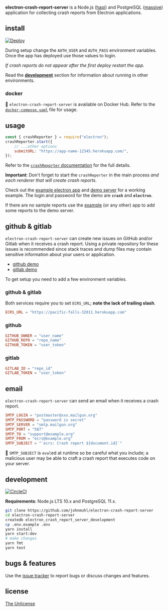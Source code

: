 **electron-crash-report-server** is a Node.js ([hapi]) and PostgreSQL
([massive]) application for collecting crash reports from Electron applications.

## install

[![Deploy][deploy-img]][deploy-url]

During setup change the `AUTH_USER` and `AUTH_PASS` environment variables. Once
the app has deployed use those values to login.

_If crash reports do not appear after the first deploy restart the app._

Read the [**development**](#development) section for information about running
in other environments.

### docker

🐳 `electron-crash-report-server` is available on Docker Hub. Refer to the
[`docker-compose.yaml`][docker-compose] file for usage.

## usage

```javascript
const { crashReporter } = require("electron");
crashReporter.start({
	// ...other options
	submitURL: "https://app-name-12345.herokuapp.com/",
});
```

Refer to the [`crashReporter` documentation][docs] for the full details.

**Important**: Don't forget to start the `crashReporter` in the main process
_and each renderer that will create crash reports_.

Check out the [example electron app][example] and [demo server][demo] for a
working example. The login and password for the demo are **`crash`** and
**`electron`**.

If there are no sample reports use the [example] (or any other) app to add some
reports to the demo server.

## github & gitlab

`electron-crash-report-server` can create new issues on GitHub and/or Gitlab
when it receives a crash report. Using a private repository for these issues is
recommended since stack traces and dump files may contain sensitive information
about your users or application.

- [github demo](https://github.com/johnmuhl/crash-reports/issues)
- [gitlab demo](https://gitlab.com/johnmuhl/crash-reports/issues)

To get setup you need to add a few environment variables.

### github & gitlab

Both services require you to set `ECRS_URL`; **note the lack of trailing
slash**.

```toml
ECRS_URL = "https://pacific-falls-32011.herokuapp.com"
```

### github

```toml
GITHUB_OWNER = "user_name"
GITHUB_REPO = "repo_name"
GITHUB_TOKEN = "user_token"
```

### gitlab

```toml
GITLAB_ID = "repo_id"
GITLAB_TOKEN = "user_token"
```

## email

`electron-crash-report-server` can send an email when it receives a crash
report.

```toml
SMTP_LOGIN = "postmaster@xxx.mailgun.org"
SMTP_PASSWORD = "password is secret"
SMTP_SERVER = "smtp.mailgun.org"
SMTP_PORT = "587"
SMTP_TO = "support@example.org"
SMTP_FROM = "ecrs@example.org"
SMTP_SUBJECT = "`ecrs: Crash report ${document.id}`"
```

🚨 `SMTP_SUBJECT` is `eval`ed at runtime so be careful what you include; a
malicious user may be able to craft a crash report that executes code on your
server.

## development

[![CircleCI][circle-img]][circle-url]

**Requirements**: Node.js LTS 10.x and PostgreSQL 11.x.

```sh
git clone https://github.com/johnmuhl/electron-crash-report-server
cd electron-crash-report-server
createdb electron_crash_report_server_development
cp .env.example .env
yarn install
yarn start:dev
# make changes
yarn fmt
yarn test
```

## bugs & features

Use the [issue tracker][issues] to report bugs or discuss changes and features.

## license

[The Unlicense][license]

[hapi]: https://hapijs.com/
[massive]: https://massivejs.org/
[circle-img]:
	https://img.shields.io/circleci/project/github/johnmuhl/electron-crash-report-server.svg?style=for-the-badge
[circle-url]: https://circleci.com/gh/johnmuhl/electron-crash-report-server
[deploy-img]:
	https://img.shields.io/badge/deploy-heroku-%237056BF.svg?style=for-the-badge
[deploy-url]: https://heroku.com/deploy
[docker-compose]:
	https://github.com/johnmuhl/electron-crash-report-server/blob/master/docker-compose.yaml
[docs]: https://electronjs.org/docs/api/crash-reporter
[example]: https://git.axlotl.io/jm/electron-bomb
[demo]: https://pacific-falls-32011.herokuapp.com/
[issues]: https://github.com/johnmuhl/electron-crash-report-server/issues
[license]:
	https://github.com/johnmuhl/electron-crash-report-server/blob/master/license.markdown
